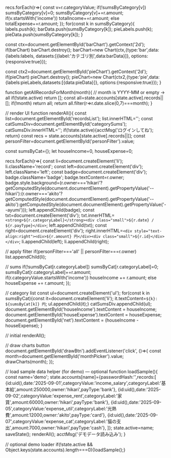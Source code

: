 <!doctype html>
recs.forEach(r=>{
const v=r.categoryValue; if(!sumsByCategory[v]) sumsByCategory[v]=0; sumsByCategory[v]+=r.amount;
if(v.startsWith('income')) totalIncome+=r.amount; else totalExpense+=r.amount;
});
for(const k in sumsByCategory){ labels.push(k); barData.push(sumsByCategory[k]); pieLabels.push(k); pieData.push(sumsByCategory[k]); }


const ctx=document.getElementById('barChart').getContext('2d');
if(barChart) barChart.destroy();
barChart=new Chart(ctx,{type:'bar',data:{labels:labels, datasets:[{label:'カテゴリ別',data:barData}]}, options:{responsive:true}});


const ctx2=document.getElementById('pieChart').getContext('2d'); if(pieChart) pieChart.destroy();
pieChart=new Chart(ctx2,{type:'pie',data:{labels:pieLabels,datasets:[{data:pieData}]}, options:{responsive:true}});
}


function getAllRecordsForMonth(month){
// month is YYYY-MM or empty -> all
if(!state.active) return [];
const all=state.accounts[state.active].records||[];
if(!month) return all;
return all.filter(r=>r.date.slice(0,7)===month);
}


// render UI
function renderAll(){
const list=document.getElementById('recordsList'); list.innerHTML='';
const catSumsDiv=document.getElementById('categorySums'); catSumsDiv.innerHTML='';
if(!state.active){acctMsg('ログインしてね'); return}
const recs = state.accounts[state.active].records||[];
const personFilter=document.getElementById('personFilter').value;


const sumsByCat={}; let houseIncome=0, houseExpense=0;


recs.forEach(r=>{
const li=document.createElement('li'); li.className='record';
const left=document.createElement('div'); left.className='left';
const badge=document.createElement('div'); badge.className='badge'; badge.textContent=r.owner; badge.style.background=(r.owner==='hikari'?getComputedStyle(document.documentElement).getPropertyValue('--hikari'):(r.owner==='akito'?getComputedStyle(document.documentElement).getPropertyValue('--akito'):getComputedStyle(document.documentElement).getPropertyValue('--ayumi')));
left.appendChild(badge);
const txt=document.createElement('div'); txt.innerHTML=`<strong>${r.categoryLabel}</strong><div class="small">${r.date} / ${r.payType}</div>`;
left.appendChild(txt);
const right=document.createElement('div'); right.innerHTML=`<div style="text-align:right"><div>${r.amount} 円</div><div class="small">${r.id}</div></div>`;
li.appendChild(left); li.appendChild(right);


// apply filter
if(personFilter==='all' || personFilter===r.owner) list.appendChild(li);


// sums
if(!sumsByCat[r.categoryLabel]) sumsByCat[r.categoryLabel]=0; sumsByCat[r.categoryLabel]+=r.amount;
if(r.categoryValue.startsWith('income')) houseIncome += r.amount; else houseExpense += r.amount;
});


// category list
const ul=document.createElement('ul'); for(const k in sumsByCat){const it=document.createElement('li'); it.textContent=`${k}: ${sumsByCat[k]} 円`; ul.appendChild(it);} catSumsDiv.appendChild(ul);
document.getElementById('houseIncome').textContent = houseIncome;
document.getElementById('houseExpense').textContent = houseExpense;
document.getElementById('net').textContent = (houseIncome - houseExpense);
}


// initial
renderAll();


// draw charts button
document.getElementById('drawBtn').addEventListener('click', ()=>{
const month=document.getElementById('monthPicker').value; drawCharts(month);
});


// load sample data helper (for demo) — optional
function loadSample(){
const name='demo'; state.accounts[name]={passwordHash:'',records:[
{id:uid(),date:'2025-09-01',categoryValue:'income_salary',categoryLabel:'基本給',amount:250000,owner:'hikari',payType:'bank'},
{id:uid(),date:'2025-09-02',categoryValue:'expense_rent',categoryLabel:'家賃',amount:60000,owner:'hikari',payType:'bank'},
{id:uid(),date:'2025-09-05',categoryValue:'expense_util',categoryLabel:'光熱費',amount:12000,owner:'akito',payType:'card'},
{id:uid(),date:'2025-09-07',categoryValue:'expense_cat',categoryLabel:'猫の支出',amount:7000,owner:'hikari',payType:'cash'},
]}; state.active=name; saveState(); renderAll(); acctMsg('デモデータ読み込み'); }


// optional demo loader
if(!state.active && Object.keys(state.accounts).length===0){loadSample();}


</script>
</body>
</html>
        
